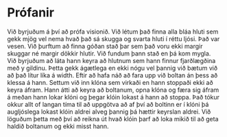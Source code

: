 # Prófanir

Við byrjuðum á því að prófa visionið. Við létum það finna alla bláa hluti sem gekk mjög vel nema hvað það sá skugga og svarta hluti í réttu ljósi. Það var vesen. Við þurftum að finna góðan stað þar sem það voru ekki margir skuggar né margir dökkir hlutir. Við fundum þann
stað en þá kom mygla.
<br>
Við byrjuðum að láta hann keyra að hlutnum sem hann finnur fjarðlægðina með y gildinu. Þetta gekk ágætlega en ekki nógu vel þannig við bætum við að það lítur líka á width.
Eftir að hafa náð að fara upp við boltan án þess að klessa á hann. Settum við inn klóna sem virkaði en hann stoppaði ekki að keyra áfram. Hann átti að keyra að boltanum, opna klóna og færa sig áfram á meðan hann lokar klóni og þegar klóin lokast á hann að stoppa. Það tókur okkur allt of langan tíma til að uppgötva að af því að boltinn er í klóni þá augljóslega lokast klóin aldrei alveg þannig þá hættir keyrslan aldrei. Við löguðum þetta með því að reikna út hvað klóin þarf að loka mikið til að geta haldið boltanum og ekki misst hann.
